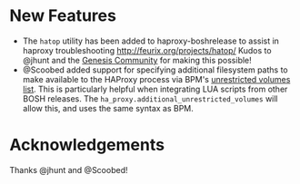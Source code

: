 # New Features

- The `hatop` utility has been added to haproxy-boshrelease to assist in haproxy troubleshooting
  http://feurix.org/projects/hatop/ Kudos to @jhunt and the [Genesis Community](https://github.com/genesis-community) for making this possible!
- @Scoobed added support for specifying additional filesystem paths to make available to the HAProxy
  process via BPM's [unrestricted volumes list](https://github.com/cloudfoundry/bpm-release/blob/master/docs/config.md#unsafe-schema). 
  This is particularly helpful when integrating LUA scripts from other BOSH releases. The 
  `ha_proxy.additional_unrestricted_volumes` will allow this, and uses the same syntax as BPM.

# Acknowledgements

Thanks @jhunt and @Scoobed!
